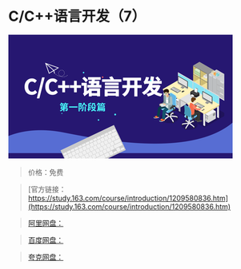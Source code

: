 # C/C++语言开发（7）

![img](../../../assets/study163/free/b07e7df713254f0fa372380204e5da7d.png)

> 价格：免费

> [官方链接：https://study.163.com/course/introduction/1209580836.htm](https://study.163.com/course/introduction/1209580836.htm)

> [阿里网盘：]()

> [百度网盘：]()

> [夸克网盘：]()
